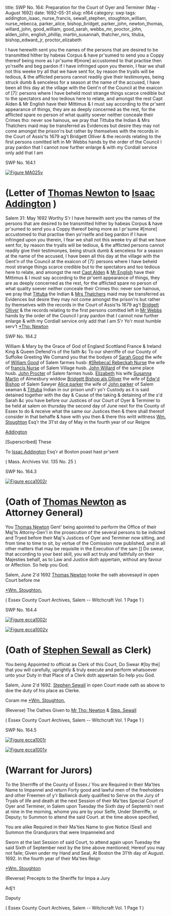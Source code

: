 title: SWP No. 164: Preparation for the Court of Oyer and Terminer (May - August 1692)
date: 1692-05-31
slug: n164
category: swp
tags: addington_isaac, nurse_francis, sewall_stephen, stoughton_william, nurse_rebecca, parker_alice, bishop_bridget, parker_john, newton_thomas, willard_john, good_william, good_sarah, webbs_mr, proctor_john, alden_john, english_phillip, martin_susannah, thatcher_mrs, tituba, bishop_edward_jr, proctor_elizabeth




I have herewith sent you the names of the persons that are desired to be transmitted hither by habeas Corpus & have pr'sumed to send you a Coppy thereof being more as I pr'sume #[more] accustomed to that practise then yo'rselfe and beg pardon if I have infringed upon you therein, I fear we shall not this weeke try all that we have sent for, by reason the tryalls will be tedious, & the afflicted persons cannot readily give their testimonyes, being struck dumb & senceless for a season at the name of the accused, I have been all this day at the village with the Gent'n of the Council at the exaicon of [7]: persons where I have beheld most strange things scarce credible but to the spectators and too tedious here to relate, and amongst the rest Capt Alden & Mr English have their Mittimus & I must say according to the pr'sent appearance of things, they are as deeply concerned as the rest, for the afflicted spare no person of what quality soever neither conceale their Crimes tho: never soe hainous, we pray that Tittuba the Indian & Mrs Thatchers maid may be transferred as Evidences but desire they may not come amongst the prison'rs but rather by themselves with the records in the Court of Assis'ts 1679 ag't Bridgett Olliver & the records relating to the first persons comitted left in Mr Webbs hands by the order of the Council I pray pardon that I cannot now further enlarge & with my Cordiall service only add that I am

<div markdown class="doc" id="n164.1">

<div class="doc_id">SWP No. 164.1</div>


<span markdown class="figure">[![Figure MA025v](archives/MA135/small/MA025v.jpg)](archives/MA135/large/MA025v.jpg)</span>

# (Letter of [Thomas Newton](/tag/newton_thomas.html) to [Isaac Addington](/tag/addington_isaac.html) )
Salem  31: May 1692  Worthy S'r 
I have herewith sent you the names of the persons that are desired to be transmitted hither by habeas Corpus & have pr'sumed to send you a Coppy thereof being more as I pr'sume #[more] accustomed to that practise then yo'rselfe and beg pardon if I have infringed upon you therein, I fear we shall not this weeke try all that we have sent for, by reason the tryalls will be tedious, & the afflicted persons cannot readily give their testimonyes, being struck dumb & senceless for a season at the name of the accused, I have been all this day at the village with the Gent'n of the Council at the exaicon of [7]: persons where I have beheld most strange things scarce credible but to the spectators and too tedious here to relate, and amongst the rest [Capt Alden](/tag/alden_john.html) & [Mr English](/tag/english_phillip.html) have their Mittimus & I must say according to the pr'sent appearance of things, they are as deeply concerned as the rest, for the afflicted spare no person of what quality soever neither conceale their Crimes tho: never soe hainous, we pray that [Tittuba](/tag/tituba.html) the Indian & [Mrs Thatchers](/tag/thatcher_mrs.html) maid may be transferred as Evidences but desire they may not come amongst the prison'rs but rather by themselves with the records in the Court of Assis'ts 1679 ag't [Bridgett Olliver](/tag/bishop_bridget.html) & the records relating to the first persons comitted left in [Mr Webbs](/tag/webbs_mr.html) hands by the order of the Council I pray pardon that I cannot now further enlarge & with my Cordiall service only add that I am
S'r Yo'r most humble serv't  [*Tho: Newton](/tag/newton_thomas.html)   

</div>



<div markdown class="doc" id="n164.2">

<div class="doc_id">SWP No. 164.2</div>


William & Mary by the Grace of God of England Scottland France & Ireland King & Queen Defend'rs of the faith &c To our sherriffe of our County of Suffolke Greeting We Comand you that the bodyes of [Sarah Good](/tag/good_sarah.html) the wife of [William Good](/tag/good_william.html) of Salem farmes husb: [#[Rebeca] Rebeckah Nurse](/tag/nurse_rebecca.html) the wife of [francis Nurse](/tag/nurse_francis.html) of Salem Village husb. [John Willard](/tag/willard_john.html) of the same place husb. [John Procter](/tag/proctor_john.html) of Salem farmes husb. [Elizabeth](/tag/proctor_elizabeth.html) his wife [Susanna Martin](/tag/martin_susannah.html) of Almesbury widdow [Bridgett Bishop als Olliver](/tag/bishop_bridget.html) the wife of [Edw'd Bishop](/tag/bishop_edward_jr.html) of Salem Sawyer [Alice parker](/tag/parker_alice.html) the wife of [John parker](/tag/parker_john.html) of Salem seaman & [Tittuba](/tag/tituba.html) Indian in our prison und'r yo'r Custody as it is said detained together with the day & Cause of the taking & detaining of the s'd Sarah &c you have before our Justices of our Court of Oyer & Terminer to be held at salem on thursday the second day of June next for the County of Essex to do & receive what the same our Justices then & there shall thereof consider in that behaffe & have with you then & there this writt wittness [Wm. Stoughton](/tag/stoughton_william.html) Esq'r the 31'st day of May in the fourth year of our Reigne

[Addington](/tag/addington_isaac.html)

[Superscribed] These 

To [Issac Addington](/tag/addington_isaac.html) Esq'r at Boston poast hast pr'sent

( Mass. Archives Vol. 135 No. 25 )


</div>



<div markdown class="doc" id="n164.3">

<div class="doc_id">SWP No. 164.3</div>


<span markdown class="figure">[![Figure ecca1002r](archives/ecca/thumb/ecca1002r.jpg)](archives/ecca/large/ecca1002r.jpg)</span>

# (Oath of [Thomas Newton](/tag/newton_thomas.html) as Attorney General)

You [Thomas Newton](/tag/newton_thomas.html) Gent' being apointed to perform the Office of their Maj'ts Attorny-Gen'l in the prosecution of the several persons to be indicted and Tryed before their Maj's Justices of Oyer and Terminer now sitting, and from time to time to sit, by vertue of the Comission now published, and in all other matters that may be requisite in the Execution of the sam [] Do swear, that according to your best skill, you will act truly and faithfully on their Majesties behalf, as to Law and Justice doth appertain, without any favour or Affection. So help you God.

Salem, June 2'd 1692 [Thomas Newton](/tag/newton_thomas.html) tooke the oath abovesayd in open Court before me

[*Wm. Stoughton.](/tag/stoughton_william.html)

( Essex County Court Archives, Salem -- Witchcraft Vol. 1 Page 1 )


</div>



<div markdown class="doc" id="n164.4">

<div class="doc_id">SWP No. 164.4</div>


<span markdown class="figure">[![Figure ecca1002r](archives/ecca/thumb/ecca1002r.jpg)](archives/ecca/large/ecca1002r.jpg)</span>

<span markdown class="figure">[![Figure ecca1002v](archives/ecca/thumb/ecca1002v.jpg)](archives/ecca/large/ecca1002v.jpg)</span>

# (Oath of [Stephen Sewall](/tag/sewall_stephen.html) as Clerk)

You being Appointed to officiat as Clerk of this Court, Do Swear #[by the] that you will carefully, uprightly & truly execute and perform whatsoever unto your Duty in that Place of a Clerk doth appertain So help you God. 

Salem, June 2'd 1692. [Stephen Sewall](/tag/sewall_stephen.html) in open Court made oath as above to doe the duty of his place as Clerke.

Coram me [*Wm. Stoughton.](/tag/stoughton_william.html)

(Reverse) The Oathes Given to [Mr Tho: Newton](/tag/newton_thomas.html) & [Step. Sewall](/tag/sewall_stephen.html)

( Essex County Court Archives, Salem -- Witchcraft Vol. 1 Page 1 )


</div>



<div markdown class="doc" id="n164.5">

<div class="doc_id">SWP No. 164.5</div>


<span markdown class="figure">[![Figure ecca1001r](archives/ecca/thumb/ecca1001r.jpg)](archives/ecca/large/ecca1001r.jpg)</span>

<span markdown class="figure">[![Figure ecca1001v](archives/ecca/thumb/ecca1001v.jpg)](archives/ecca/large/ecca1001v.jpg)</span>

# (Warrant for Jurors) 
To the Sherriffe of the County of Essex./ 
You are Required in their Ma'ties Name to Impannel and return Forty good and lawful men of the freeholders and other Freemen of y'r Bailiwick duely qualified to Serve on the Jury of Tryals of life and death at the next Session of their Ma'ties Special Court of Oyer and Terminer, in Salem upon Tuesday the Sixth day of Septemb'r next at nine in the morning, whome you are by your Selfe, Under Sherriffe, or Deputy; to Summon to attend the said Court. at the time above specified, 

You are alike Required in their Ma'ties Name to give Notice (Seal) and Summon the Grandjurors that were Impanneled and 

Sworn at the last Session of said Court, to attend again upon Tuesday the said Sixth of September next by the time above mentioned;  Hereof you may not faile; Given under my Hand and Seal, At Boston the 31'th day of August. 1692. In the fourth year of their Ma'ties Reign

[*Wm. Stoughton](/tag/stoughton_william.html)

(Reverse) Precepts to the Sheriffe for Impa a Jury 

Adj't 

Daputy 

( Essex County Court Archives, Salem -- Witchcraft Vol. 1 Page 1 )


</div>

